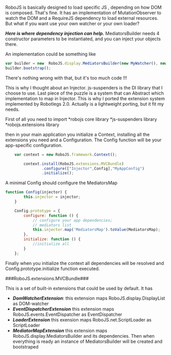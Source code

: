 RoboJS is basically designed to load specific JS , depending on how DOM is composed. That's fine.
It has an implementation of MutationObserver to watch the DOM and a RequireJS dependency to load external resources.
But what if you want use your own watcher or your own loader?

***Here is where dependency injection can help.*** MediatorsBuilder needs 4 constructor parameters to be instantiated, and you can inject your objects there.

An implementation could be something like

```javascript
var builder = new  RoboJS.display.MediatorsBuilder(new MyWatcher(), new MyLoader(), new MyMediatorHandler(), MediatorsMap);
builder.bootstrap();
```

There's nothing wrong with that, but it's too much code !!!

This is why I thought about an Injector.
js-suspenders is the DI library that I choose to use.
Last piece of the puzzle is a system that can Abstract which implementation to map in Injector.
This is why I ported the extension system implemented by Robotlegs 2.0. Actually is a lightweight porting, but it fit my needs.

First of all you need to import
*robojs core library
*js-suspenders library
*robojs.extensions library

then in your main application you initialize a Context, installing all the extensions you need and a Configuration. The Config function will be your app-specific configuration.

```javascript
    var context = new RoboJS.framework.Context();

	    context.install(RoboJS.extensions.MVCBundle)
		        .configure(["Injector",Config],"MyAppConfig")
		        .initialize();
```

A minimal Config should configure the MediatorsMap

```javascript
function Config(injector) {
		this.injector = injector;
	}

	Config.prototype = {
		configure: function () {
			// configure your app dependencies;
			// mediators list
			this.injector.map('MediatorsMap').toValue(MediatorsMap);
		},
		initialize: function () {
			//initialize all
		}
	};
```

Finally when you initialize the context all dependencies will be resolved and Config.prototype.initialize function executed.

###RoboJS.extensions.MVCBundle###

This is a set of built-in extensions that could be used by default.
It has
* ***DomWatcherExtension***: this extension maps RoboJS.display.DisplayList as DOM-watcher
* ***EventDispatcherExtension*** this extension maps RoboJS.events.EventDispatcher as EventDispatcher
* ***LoaderExtension*** this exension maps RoboJS.net.ScriptLoader as ScriptLoader
* ***MediatorMapExtension*** this extension maps RoboJS.display.MediatorsBuilder and its dependencies. Then when everything is ready an instance of MediatorsBuilder will be created and bootstraped

